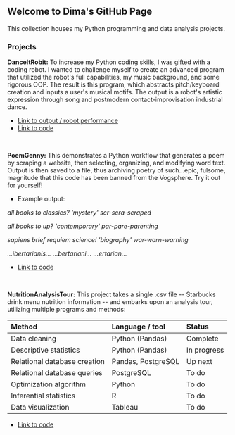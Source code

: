 ## Welcome to Dima's GitHub Page

This collection houses my Python programming and data analysis projects.

### Projects

**DanceItRobit:** To increase my Python coding skills, I was gifted with a coding robot. I wanted to challenge myself to create an advanced program that utilized the robot's full capabilities, my music background, and some rigorous OOP. The result is this program, which abstracts pitch/keyboard creation and inputs a user's musical motifs. The output is a robot's artistic expression through song and postmodern contact-improvisation industrial dance.
   - [Link to output / robot performance](https://user-images.githubusercontent.com/97997533/157977307-b7b175e4-75cd-48e1-baef-2c861e1e5930.mp4)
   - [Link to code](https://github.com/Ugi77/projects/tree/main/DanceItRobit) 
<p>&nbsp;</p>

**PoemGenny:** This demonstrates a Python workflow that generates a poem by scraping a website, then selecting, organizing, and modifying word text.  Output is then saved to a file, thus archiving poetry of such...epic, fulsome, magnitude that this code has been banned from the Vogsphere.  Try it out for yourself!

  - Example output:

*all books to classics? 'mystery' scr-scra-scraped* 

*all books to up? 'contemporary' par-pare-parenting* 

*sapiens brief requiem science! 'biography' war-warn-warning*

*...ibertarianis... ...bertariani... ...ertarian...*
   - [Link to code](https://github.com/Ugi77/projects/tree/main/PoemGenny)
<p>&nbsp;</p>

**NutritionAnalysisTour:** This project takes a single .csv file -- Starbucks drink menu nutrition information -- and embarks upon an analysis tour, utilizing multiple programs and methods:  
 
 | Method | Language / tool | Status |
| :----------- | :----------- | :----------- |
| Data cleaning  | Python (Pandas)     | Complete  |
| Descriptive statistics  | Python (Pandas)   | In progress |
| Relational database creation | Pandas, PostgreSQL  | Up next |
| Relational database queries | PostgreSQL  | To do |
| Optimization algorithm | Python  | To do |
| Inferential statistics | R  | To do |
| Data visualization | Tableau  | To do |
   - [Link to code](https://github.com/Ugi77/projects/tree/main/NutritionAnalysisTour)
